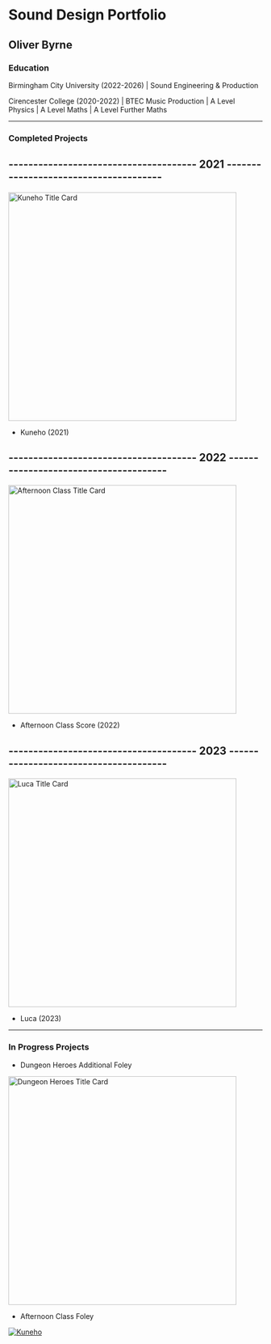 # Sound Design Portfolio 
## Oliver Byrne

### Education

Birmingham City University (2022-2026) | Sound Engineering & Production 

Cirencester College (2020-2022) | BTEC Music Production | A Level Physics | A Level Maths | A Level Further Maths

---
### Completed Projects
## -------------------------------------- 2021 --------------------------------------

<img width="452" alt="Kuneho Title Card" src="https://github.com/O-Byrne/O-Byrne.github.io/assets/157286554/22a06e79-87a2-451a-a88f-0f986afc89cf">

- Kuneho (2021)
## -------------------------------------- 2022 --------------------------------------

<img width="452" alt="Afternoon Class Title Card" src="https://github.com/O-Byrne/O-Byrne.github.io/assets/157286554/3976ac6a-d332-4809-9996-446818b872ed">

- Afternoon Class Score (2022)
## -------------------------------------- 2023 --------------------------------------

<img width="452" alt="Luca Title Card" src="https://github.com/O-Byrne/O-Byrne.github.io/assets/157286554/61d765eb-512b-486d-8ff7-b1e45d30a506">

- Luca (2023)
---
### In Progress Projects
- Dungeon Heroes Additional Foley

<img width="452" alt="Dungeon Heroes Title Card" src="https://github.com/O-Byrne/O-Byrne.github.io/assets/157286554/ba8115ff-f6e9-4047-8ad7-73104c827650">

- Afternoon Class Foley

  
[![Kuneho](http://img.youtube.com/vi/eatkKt48nsE/0.jpg)](http://www.youtube.com/watch?v=eatkKt48nsE)


